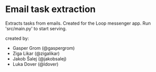 # Email task extraction

Extracts tasks from emails. Created for the Loop messenger app. Run 'src/main.py' to start serving.

created by:
- Gasper Grom (@gaspergrom)
- Ziga Likar (@zigalikar)
- Jakob Šalej (@jakobsalej)
- Luka Dover (@ldover)